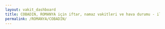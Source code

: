 ```yaml
---
layout: vakit_dashboard
title: COBADIN, ROMANYA için iftar, namaz vakitleri ve hava durumu - ilçe/eyalet seç
permalink: /ROMANYA/COBADIN/
---
```


<script type="text/javascript">
  var GLOBAL_COUNTRY = 'ROMANYA';
  var GLOBAL_CITY = 'COBADIN';
  var GLOBAL_STATE = '';
  var lat = 72;
  var lon = 21;
</script>
